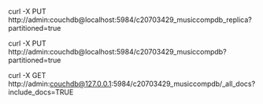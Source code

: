 curl -X PUT http://admin:couchdb@localhost:5984/c20703429_musiccompdb_replica?partitioned=true

curl -X PUT http://admin:couchdb@localhost:5984/c20703429_musiccompdb?partitioned=true

curl -X GET http://admin:couchdb@127.0.0.1:5984/c20703429_musiccompdb/_all_docs?include_docs=TRUE